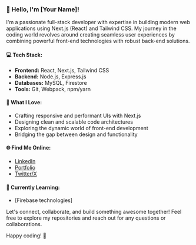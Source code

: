 ### 👋 Hello, I'm [Your Name]!

I'm a passionate full-stack developer with expertise in building modern web applications using Next.js (React) and Tailwind CSS. My journey in the coding world revolves around creating seamless user experiences by combining powerful front-end technologies with robust back-end solutions.

#### 💻 Tech Stack:
- **Frontend:** React, Next.js, Tailwind CSS
- **Backend:** Node.js, Express.js
- **Databases:** MySQL, Firestore
- **Tools:** Git, Webpack, npm/yarn

#### 🚀 What I Love:
- Crafting responsive and performant UIs with Next.js
- Designing clean and scalable code architectures
- Exploring the dynamic world of front-end development
- Bridging the gap between design and functionality

#### 🌐 Find Me Online:
- [LinkedIn](https://www.linkedin.com/in/felixwouters/)
- [Portfolio](www.felixwouters.be)
- [Twitter/X](https://twitter.com/felixwouters)

#### 🌱 Currently Learning:
- [Firebase technologies]

Let's connect, collaborate, and build something awesome together! Feel free to explore my repositories and reach out for any questions or collaborations.

Happy coding! 🚀
